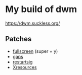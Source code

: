 # My build of dwm

https://dwm.suckless.org/

## Patches

- [fullscreen](https://dwm.suckless.org/patches/fullscreen/) (super + y)
- [gaps](https://dwm.suckless.org/patches/gaps/)
- [restartsig](https://dwm.suckless.org/patches/restartsig/)
- [Xresources](https://dwm.suckless.org/patches/xresources/)
